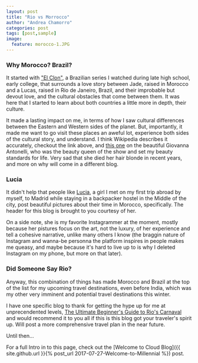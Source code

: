```yaml
---
layout: post
title: "Rio vs Morrocco"
author: "Andrea Chamorro"
categories: post
tags: [post,sample]
image:
  feature: morocco-1.JPG
---
```


### Why Morocco? Brazil?
It started with ["El Clon"](https://en.wikipedia.org/wiki/O_Clone), a Brazilian series I watched during late high school, early college, that surrounds a love story between Jade, raised in Morocco and a Lucas, raised in Rio de Janeiro, Brazil, and their improbable but devout love, and the cultural obstacles that come between them. It was here that I started to learn about both countries a little more in depth, their culture.

It made a lasting impact on me, in terms of how I saw cultural differences between the Eastern and Western sides of the planet. But, importantly, it made me want to go visit these places an aweful lot, experience both sides of the cultural story, and understand. I think Wikipedia describes it accurately, checkout the link above, and [this one](https://www.google.com/search?safe=strict&rlz=1C1CHBF_enUS759US760&tbm=isch&q=giovanna+antonelli&chips=q:giovanna+antonelli,g_1:el+clon:Ifcv4FFIGlE%3D&usg=AI4_-kTo9w6_a-RXboNOAk_W4sqVrAsXgw&sa=X&ved=0ahUKEwjA9pO3qdbjAhXXG80KHathCaMQ4lYIMSgD&biw=1600&bih=762&dpr=1.2#imgrc=_) on the beautiful Giovanna Antonelli, who was the beauty queen of the show and set my beauty standards for life. Very sad that she died her hair blonde in recent years, and more on why will come in a different blog. 

### Lucia
It didn't help that people like [Lucia](https://www.instagram.com/luciaquimey/), a girl I met on my first trip abroad by myself, to Madrid while staying in a backpacker hostel in the Middle of the city, post beautiful pictures about their time in Morocco, specifically. The header for this blog is brought to you courtesy of her. 

On a side note, she is my favorite Instagrammer at the moment, mostly because her pistures focus on the art, not the luxury, of her experience and tell a cohesive narrative, unlike many others I know (the braggin nature of Instagram and wanna-be personna the platform inspires in people makes me queasy, and maybe because it's hard to live up to is why I deleted Instagram on my phone, but more on that later).

### Did Someone Say Rio?
Anyway, this combination of things has made Morocco and Brazil at the top of the list for my upcoming travel destinations, even before India, which was my other very imminent and potential travel destinations this winter. 

I have one specific blog to thank for getting the hype up for me at unprecendented levels, [The Ultimate Beginner's Guide to Rio's Carnaval](http://www.theborderlessproject.com/ultimate-beginners-guide-rio-carnival-carnaval/) and would recommend it to you all if this is this blog got your traveler's spirit up. Will post a more comprehensive travel plan in the near future. 

Until then...


For a full Intro in to this page, check out the [Welcome to Cloud Blog]({{ site.github.url }}{% post_url 2017-07-27-Welcome-to-Millennial %}) post.
